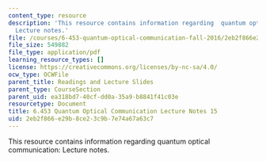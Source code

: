 ```yaml
---
content_type: resource
description: 'This resource contains information regarding  quantum optical communication:
  Lecture notes.'
file: /courses/6-453-quantum-optical-communication-fall-2016/2eb2f866e29b8ce23c9b7e74a67a63c7_MIT6_453F16_Lect15.pdf
file_size: 549882
file_type: application/pdf
learning_resource_types: []
license: https://creativecommons.org/licenses/by-nc-sa/4.0/
ocw_type: OCWFile
parent_title: Readings and Lecture Slides
parent_type: CourseSection
parent_uid: ea318bd7-40cf-dd0a-35a9-b8841f41c03e
resourcetype: Document
title: 6.453 Quantum Optical Communication Lecture Notes 15
uid: 2eb2f866-e29b-8ce2-3c9b-7e74a67a63c7
---
```

This resource contains information regarding  quantum optical communication: Lecture notes.